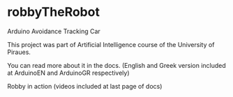 # robbyTheRobot

Arduino Avoidance Tracking Car

This project was part of Artificial Intelligence course of the University of Piraues.

You can read more about it in the docs.
(English and Greek version included at ArduinoEN and ArduinoGR respectively)

Robby in action
(videos included at last page of docs)
